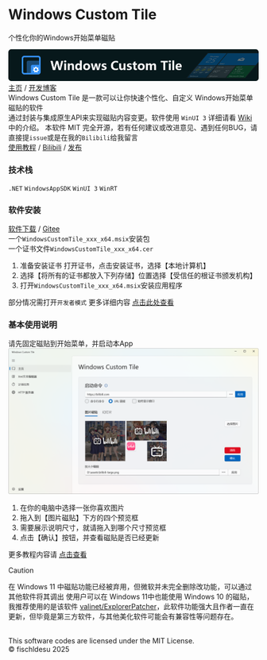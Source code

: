 # Windows Custom Tile

个性化你的Windows开始菜单磁贴

![readme header image](Assets/header.png)  
[主页](https://repo.fischldesu.com/WindowsCustomTile) /
[开发博客](https://blog.fischldesu.com/?p=windows-live-tile)  
Windows Custom Tile 是一款可以让你快速个性化、自定义 Windows开始菜单磁贴的软件  
通过封装与集成原生API来实现磁贴内容变更。软件使用 `WinUI 3` 详细请看 [Wiki](https://github.com/fischldesu/WindowsCustomTile/wiki) 中的介绍。
本软件 MIT 完全开源，若有任何建议或改进意见、遇到任何BUG，请直接提`issue`或是在我的`Bilibili`给我留言  
[使用教程](https://repo.fischldesu.com/WindowsCustomTile/wiki) /
[Bilibili](https://www.bilibili.com/video/BV1T83ozJETg) /
[发布](https://github.com/fischldesu/WindowsCustomTile/releases)

### 技术栈
`.NET`
`WindowsAppSDK`
`WinUI 3`
`WinRT`

### 软件安装

[软件下载](https://github.com/fischldesu/WindowsCustomTile/releases) /
[Gitee](https://gitee.com/fischldesu/WindowsCustomTile/releases)  
一个`WindowsCustomTile_xxx_x64.msix`安装包  
一个证书文件`WindowsCustomTile_xxx_x64.cer`  
1. 准备安装证书 打开证书，点击安装证书，选择【本地计算机】
2. 选择【将所有的证书都放入下列存储】位置选择【受信任的根证书颁发机构】
3. 打开`WindowsCustomTile_xxx_x64.msix`安装应用程序

部分情况需打开`开发者模式` 更多详细内容 [点击此处查看](https://repo.fischldesu.com/WindowsCustomTile/wiki/more#install)
### 基本使用说明

请先固定磁贴到开始菜单，并启动本App
![Home page screenshot](Assets/screenshot-main.png)

1. 在你的电脑中选择一张你喜欢图片  
2. 拖入到【图片磁贴】下方的四个预览框  
3. 需要展示说明尺寸，就请拖入到哪个尺寸预览框  
4. 点击【确认】按钮，并查看磁贴是否已经更新  

更多教程内容请 [点击查看](https://repo.fischldesu.com/WindowsCustomTile/wiki)

> [!CAUTION]  
> 在 Windows 11 中磁贴功能已经被弃用，但微软并未完全删除改功能，可以通过其他软件将其调出 使用户可以在 Windows 11中也能使用 Windows 10 的磁贴，我推荐使用的是该软件 [valinet/ExplorerPatcher](https://github.com/valinet/ExplorerPatcher)，此软件功能强大且作者一直在更新，但毕竟是第三方软件，与其他美化软件可能会有兼容性等问题存在。

<br>  
This software codes are licensed under the MIT License.
<br>
© fischldesu 2025
